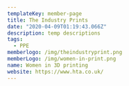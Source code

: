```yaml
---
templateKey: member-page
title: The Industry Prints
date: "2020-04-09T01:19:43.066Z"
description: temp descriptions
tags:
  - PPE
memberlogo: /img/theindustryprint.png
memberLogo: /img/women-in-print.png
name: Women in 3D printing
website: https://www.hta.co.uk/
---
```


